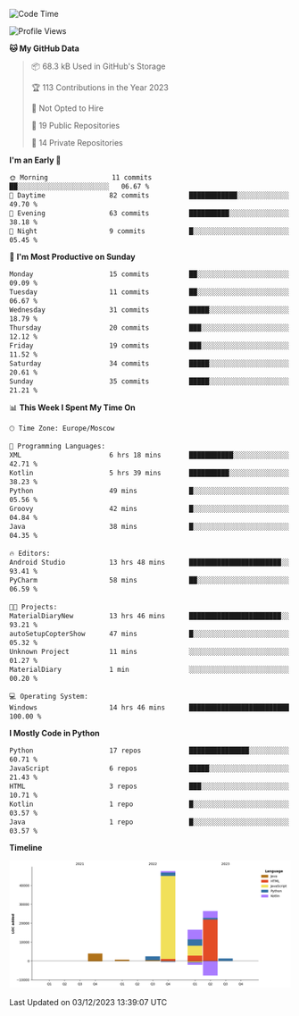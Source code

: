 <!--START_SECTION:waka-->
![Code Time](http://img.shields.io/badge/Code%20Time-155%20hrs%2047%20mins-blue)

![Profile Views](http://img.shields.io/badge/Profile%20Views-0-blue)

**🐱 My GitHub Data** 

> 📦 68.3 kB Used in GitHub's Storage 
 > 
> 🏆 113 Contributions in the Year 2023
 > 
> 🚫 Not Opted to Hire
 > 
> 📜 19 Public Repositories 
 > 
> 🔑 14 Private Repositories 
 > 
**I'm an Early 🐤** 

```text
🌞 Morning                11 commits          ██░░░░░░░░░░░░░░░░░░░░░░░   06.67 % 
🌆 Daytime                82 commits          ████████████░░░░░░░░░░░░░   49.70 % 
🌃 Evening                63 commits          ██████████░░░░░░░░░░░░░░░   38.18 % 
🌙 Night                  9 commits           █░░░░░░░░░░░░░░░░░░░░░░░░   05.45 % 
```
📅 **I'm Most Productive on Sunday** 

```text
Monday                   15 commits          ██░░░░░░░░░░░░░░░░░░░░░░░   09.09 % 
Tuesday                  11 commits          ██░░░░░░░░░░░░░░░░░░░░░░░   06.67 % 
Wednesday                31 commits          █████░░░░░░░░░░░░░░░░░░░░   18.79 % 
Thursday                 20 commits          ███░░░░░░░░░░░░░░░░░░░░░░   12.12 % 
Friday                   19 commits          ███░░░░░░░░░░░░░░░░░░░░░░   11.52 % 
Saturday                 34 commits          █████░░░░░░░░░░░░░░░░░░░░   20.61 % 
Sunday                   35 commits          █████░░░░░░░░░░░░░░░░░░░░   21.21 % 
```


📊 **This Week I Spent My Time On** 

```text
🕑︎ Time Zone: Europe/Moscow

💬 Programming Languages: 
XML                      6 hrs 18 mins       ███████████░░░░░░░░░░░░░░   42.71 % 
Kotlin                   5 hrs 39 mins       ██████████░░░░░░░░░░░░░░░   38.23 % 
Python                   49 mins             █░░░░░░░░░░░░░░░░░░░░░░░░   05.56 % 
Groovy                   42 mins             █░░░░░░░░░░░░░░░░░░░░░░░░   04.84 % 
Java                     38 mins             █░░░░░░░░░░░░░░░░░░░░░░░░   04.35 % 

🔥 Editors: 
Android Studio           13 hrs 48 mins      ███████████████████████░░   93.41 % 
PyCharm                  58 mins             ██░░░░░░░░░░░░░░░░░░░░░░░   06.59 % 

🐱‍💻 Projects: 
MaterialDiaryNew         13 hrs 46 mins      ███████████████████████░░   93.21 % 
autoSetupCopterShow      47 mins             █░░░░░░░░░░░░░░░░░░░░░░░░   05.32 % 
Unknown Project          11 mins             ░░░░░░░░░░░░░░░░░░░░░░░░░   01.27 % 
MaterialDiary            1 min               ░░░░░░░░░░░░░░░░░░░░░░░░░   00.20 % 

💻 Operating System: 
Windows                  14 hrs 46 mins      █████████████████████████   100.00 % 
```

**I Mostly Code in Python** 

```text
Python                   17 repos            ███████████████░░░░░░░░░░   60.71 % 
JavaScript               6 repos             █████░░░░░░░░░░░░░░░░░░░░   21.43 % 
HTML                     3 repos             ███░░░░░░░░░░░░░░░░░░░░░░   10.71 % 
Kotlin                   1 repo              █░░░░░░░░░░░░░░░░░░░░░░░░   03.57 % 
Java                     1 repo              █░░░░░░░░░░░░░░░░░░░░░░░░   03.57 % 
```



**Timeline**

![Lines of Code chart](https://raw.githubusercontent.com/Adlemex/Adlemex/main/assets/bar_graph.png)


 Last Updated on 03/12/2023 13:39:07 UTC
<!--END_SECTION:waka-->
